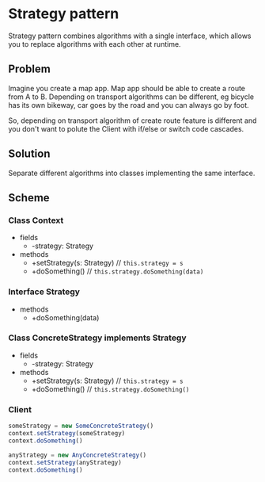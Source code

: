# Strategy pattern

Strategy pattern combines algorithms with a single interface, which allows you to replace algorithms with each other at runtime.

## Problem

Imagine you create a map app. Map app should be able to create a route from A to B. Depending on transport algorithms can be different, eg bicycle has its own bikeway, car goes by the road and you can always go by foot.

So, depending on transport algorithm of create route feature is different and you don't want to polute the Client with if/else or switch code cascades.

## Solution

Separate different algorithms into classes implementing the same interface.

## Scheme

### Class Context

- fields
  - -strategy: Strategy
- methods
  - +setStrategy(s: Strategy) // `this.strategy = s`
  - +doSomething() // `this.strategy.doSomething(data)`

### Interface Strategy

- methods
  - +doSomething(data)

### Class ConcreteStrategy implements Strategy

- fields
  - -strategy: Strategy
- methods
  - +setStrategy(s: Strategy) // `this.strategy = s`
  - +doSomething() // `this.strategy.doSomething()`

### Client

```javaScript
someStrategy = new SomeConcreteStrategy()
context.setStrategy(someStrategy)
context.doSomething()

anyStrategy = new AnyConcreteStrategy()
context.setStrategy(anyStrategy)
context.doSomething()
```
